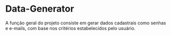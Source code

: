 # Data-Generator
A função geral do projeto consiste em gerar dados cadastrais como senhas e e-mails, com base nos critérios estabelecidos pelo usuário.
